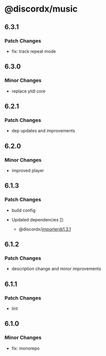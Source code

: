 # @discordx/music

## 6.3.1

### Patch Changes

- fix: track repeat mode

## 6.3.0

### Minor Changes

- replace ytdl core

## 6.2.1

### Patch Changes

- dep updates and improvements

## 6.2.0

### Minor Changes

- improved player

## 6.1.3

### Patch Changes

- build config

- Updated dependencies []:
  - @discordx/importer@1.3.1

## 6.1.2

### Patch Changes

- description change and minor improvements

## 6.1.1

### Patch Changes

- lint

## 6.1.0

### Minor Changes

- fix: monorepo
